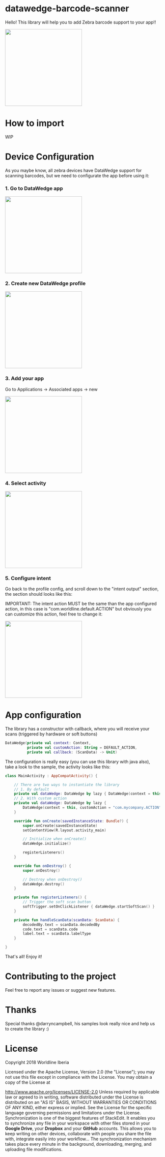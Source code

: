 # datawedge-barcode-scanner

Hello! This library will help you to add Zebra barcode support to your app!!

<img src="https://github.com/worldline-spain/datawedge-barcode-scanner/blob/master/art/demo.gif" width="250" />

# How to import

WIP

# Device Configuration

As you maybe know, all zebra devices have DataWedge support for scanning barcodes, but we need to configurate the app before using it:

### 1. Go to DataWedge app
<img src="https://github.com/worldline-spain/datawedge-barcode-scanner/blob/master/art/0.jpg" width="250" />

### 2. Create new DataWedge profile
<img src="https://github.com/worldline-spain/datawedge-barcode-scanner/blob/master/art/1.jpg" width="250" />

### 3. Add your app
Go to Applications -> Associated apps -> new

<img src="https://github.com/worldline-spain/datawedge-barcode-scanner/blob/master/art/2.jpg" width="250" />

### 4. Select activity
<img src="https://github.com/worldline-spain/datawedge-barcode-scanner/blob/master/art/4.jpg" width="250" />

### 5. Configure intent
Go back to the profile config, and scroll down to the "intent output" section, the section should looks like this:

IMPORTANT: The intent action MUST be the same than the app configured action, in this case is "com.worldline.default.ACTION" but obviously you can customize this action, feel free to change it:

<img src="https://github.com/worldline-spain/datawedge-barcode-scanner/blob/master/art/5.jpg" width="250" />

# App configuration

The library has a constructor with callback, where you will receive your scans (triggered by hardware or soft buttons)

```kotlin
DataWedge(private val context: Context,
          private val customAction: String = DEFAULT_ACTION,
          private val callback: (ScanData) -> Unit)
```

The configuration is really easy (you can use this library with java also), take a look to the sample, the activity looks like this:

```kotlin
class MainActivity : AppCompatActivity() {

    // There are two ways to instantiate the library
    // 1. By default
    private val dataWedge: DataWedge by lazy { DataWedge(context = this, callback = { handleScanData(it) }) }
    // 2. With custom action
    private val dataWedge: DataWedge by lazy {
        DataWedge(context = this, customAction = "com.mycompany.ACTION", callback = { handleScanData(it) })
    }

    override fun onCreate(savedInstanceState: Bundle?) {
        super.onCreate(savedInstanceState)
        setContentView(R.layout.activity_main)

        // Initialize when onCreate()
        dataWedge.initialize()

        registerListeners()
    }

    override fun onDestroy() {
        super.onDestroy()

        // Destroy when onDestroy()
        dataWedge.destroy()
    }

    private fun registerListeners() {
        // Trigger the soft scan button
        softTrigger.setOnClickListener { dataWedge.startSoftScan() }
    }

    private fun handleScanData(scanData: ScanData) {
        decodedBy.text = scanData.decodedBy
        code.text = scanData.code
        label.text = scanData.labelType
    }

}
```

That's all! Enjoy it!
# 
# Contributing to the project
Feel free to report any issues or suggest new features.

# Thanks
Special thanks @darryncampbell, his samples look really nice and help us to create the library :)

# License
Copyright 2018 Worldline Iberia

Licensed under the Apache License, Version 2.0 (the "License"); you may not use this file except in compliance with the License. You may obtain a copy of the License at

http://www.apache.org/licenses/LICENSE-2.0 Unless required by applicable law or agreed to in writing, software distributed under the License is distributed on an "AS IS" BASIS, WITHOUT WARRANTIES OR CONDITIONS OF ANY KIND, either express or implied. See the License for the specific language governing permissions and limitations under the License.
Synchronization is one of the biggest features of StackEdit. It enables you to synchronize any file in your workspace with other files stored in your **Google Drive**, your **Dropbox** and your **GitHub** accounts. This allows you to keep writing on other devices, collaborate with people you share the file with, integrate easily into your workflow... The synchronization mechanism takes place every minute in the background, downloading, merging, and uploading file modifications.
